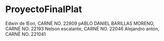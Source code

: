 # ProyectoFinalPlat
Edwin de lEon, CARNÉ NO. 22809
pABLO DANIEL BARILLAS MORENO, CARNÉ NO. 22193
Nelson escalante, CARNÉ NO.  22046
Alejandro antón, CARNÉ NO.  221041
